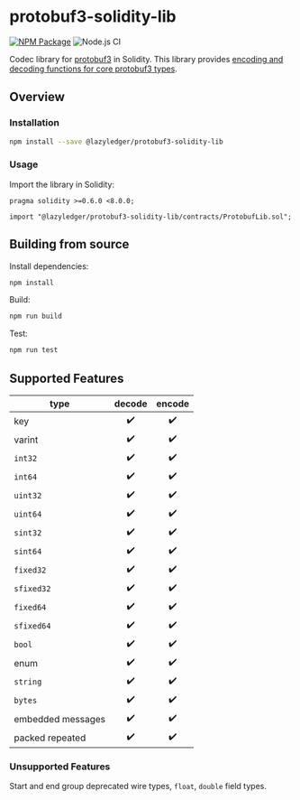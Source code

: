 # protobuf3-solidity-lib

[![NPM Package](https://img.shields.io/npm/v/@lazyledger/protobuf3-solidity-lib)](https://www.npmjs.org/package/@lazyledger/protobuf3-solidity-lib)
![Node.js CI](https://github.com/lazyledger/protobuf3-solidity-lib/workflows/Node.js%20CI/badge.svg)

Codec library for [protobuf3](https://developers.google.com/protocol-buffers) in Solidity. This library provides [encoding and decoding functions for core protobuf3 types](https://developers.google.com/protocol-buffers/docs/encoding).

## Overview

### Installation

```sh
npm install --save @lazyledger/protobuf3-solidity-lib
```

### Usage

Import the library in Solidity:

```solidity
pragma solidity >=0.6.0 <8.0.0;

import "@lazyledger/protobuf3-solidity-lib/contracts/ProtobufLib.sol";
```

## Building from source

Install dependencies:

```sh
npm install
```

Build:

```sh
npm run build
```

Test:

```sh
npm run test
```

## Supported Features

| type              | decode | encode |
| ----------------- | :----: | :----: |
| key               |   ✔️   |   ✔️   |
| varint            |   ✔️   |   ✔️   |
| `int32`           |   ✔️   |   ✔️   |
| `int64`           |   ✔️   |   ✔️   |
| `uint32`          |   ✔️   |   ✔️   |
| `uint64`          |   ✔️   |   ✔️   |
| `sint32`          |   ✔️   |   ✔️   |
| `sint64`          |   ✔️   |   ✔️   |
| `fixed32`         |   ✔️   |   ✔️   |
| `sfixed32`        |   ✔️   |   ✔️   |
| `fixed64`         |   ✔️   |   ✔️   |
| `sfixed64`        |   ✔️   |   ✔️   |
| `bool`            |   ✔️   |   ✔️   |
| enum              |   ✔️   |   ✔️   |
| `string`          |   ✔️   |   ✔️   |
| `bytes`           |   ✔️   |   ✔️   |
| embedded messages |   ✔️   |   ✔️   |
| packed repeated   |   ✔️   |   ✔️   |

### Unsupported Features

Start and end group deprecated wire types, `float`, `double` field types.
